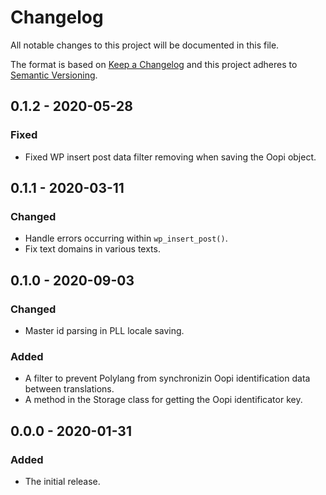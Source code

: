 # Changelog
All notable changes to this project will be documented in this file.

The format is based on [Keep a Changelog](http://keepachangelog.com/en/1.0.0/)
and this project adheres to [Semantic Versioning](http://semver.org/spec/v2.0.0.html).

## 0.1.2 - 2020-05-28

### Fixed
- Fixed WP insert post data filter removing when saving the Oopi object.

## 0.1.1 - 2020-03-11

### Changed
- Handle errors occurring within `wp_insert_post()`.
- Fix text domains in various texts.

## 0.1.0 - 2020-09-03

### Changed
- Master id parsing in PLL locale saving.

### Added
- A filter to prevent Polylang from synchronizin Oopi identification data between translations.
- A method in the Storage class for getting the Oopi identificator key.

## 0.0.0 - 2020-01-31

### Added
- The initial release.
